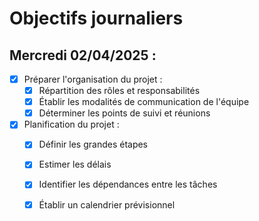 # Objectifs journaliers

## Mercredi 02/04/2025 :

- [x] Préparer l'organisation du projet :
  - [x] Répartition des rôles et responsabilités
  - [x] Établir les modalités de communication de l'équipe
  - [x] Déterminer les points de suivi et réunions
- [x] Planification du projet :
  - [x] Définir les grandes étapes
  - [x] Estimer les délais
  - [x] Identifier les dépendances entre les tâches
  - [x] Établir un calendrier prévisionnel

